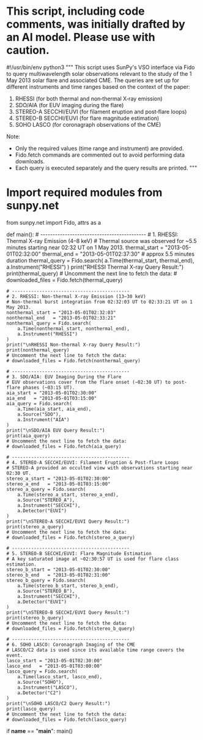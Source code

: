 # This script, including code comments, was initially drafted by an AI model. Please use with caution.

#!/usr/bin/env python3
"""
This script uses SunPy's VSO interface via Fido to query multiwavelength solar observations 
relevant to the study of the 1 May 2013 solar flare and associated CME. The queries are set up 
for different instruments and time ranges based on the context of the paper:
  1. RHESSI (for both thermal and non‐thermal X‑ray emission)
  2. SDO/AIA (for EUV imaging during the flare)
  3. STEREO-A SECCHI/EUVI (for filament eruption and post‐flare loops)
  4. STEREO-B SECCHI/EUVI (for flare magnitude estimation)
  5. SOHO LASCO (for coronagraph observations of the CME)

Note:
- Only the required values (time range and instrument) are provided.
- Fido.fetch commands are commented out to avoid performing data downloads.
- Each query is executed separately and the query results are printed.
"""

# Import required modules from sunpy.net
from sunpy.net import Fido, attrs as a

def main():
    # -------------------------------------------
    # 1. RHESSI: Thermal X-ray Emission (4–8 keV)
    # Thermal source was observed for ~5.5 minutes starting near 02:32 UT on 1 May 2013.
    thermal_start = "2013-05-01T02:32:00"
    thermal_end   = "2013-05-01T02:37:30"  # approx 5.5 minutes duration
    thermal_query = Fido.search(
        a.Time(thermal_start, thermal_end),
        a.Instrument("RHESSI")
    )
    print("RHESSI Thermal X-ray Query Result:")
    print(thermal_query)
    # Uncomment the next line to fetch the data:
    # downloaded_files = Fido.fetch(thermal_query)

    # -------------------------------------------
    # 2. RHESSI: Non-thermal X-ray Emission (13–30 keV)
    # Non-thermal burst integration from 02:32:03 UT to 02:33:21 UT on 1 May 2013.
    nonthermal_start = "2013-05-01T02:32:03"
    nonthermal_end   = "2013-05-01T02:33:21"
    nonthermal_query = Fido.search(
        a.Time(nonthermal_start, nonthermal_end),
        a.Instrument("RHESSI")
    )
    print("\nRHESSI Non-thermal X-ray Query Result:")
    print(nonthermal_query)
    # Uncomment the next line to fetch the data:
    # downloaded_files = Fido.fetch(nonthermal_query)

    # -------------------------------------------
    # 3. SDO/AIA: EUV Imaging During the Flare
    # EUV observations cover from the flare onset (~02:30 UT) to post-flare phases (~03:15 UT).
    aia_start = "2013-05-01T02:30:00"
    aia_end   = "2013-05-01T03:15:00"
    aia_query = Fido.search(
        a.Time(aia_start, aia_end),
        a.Source("SDO"),
        a.Instrument("AIA")
    )
    print("\nSDO/AIA EUV Query Result:")
    print(aia_query)
    # Uncomment the next line to fetch the data:
    # downloaded_files = Fido.fetch(aia_query)

    # -------------------------------------------
    # 4. STEREO-A SECCHI/EUVI: Filament Eruption & Post-flare Loops
    # STEREO-A provided an occulted view with observations starting near 02:30 UT.
    stereo_a_start = "2013-05-01T02:30:00"
    stereo_a_end   = "2013-05-01T03:15:00"
    stereo_a_query = Fido.search(
        a.Time(stereo_a_start, stereo_a_end),
        a.Source("STEREO_A"),
        a.Instrument("SECCHI"),
        a.Detector("EUVI")
    )
    print("\nSTEREO-A SECCHI/EUVI Query Result:")
    print(stereo_a_query)
    # Uncomment the next line to fetch the data:
    # downloaded_files = Fido.fetch(stereo_a_query)

    # -------------------------------------------
    # 5. STEREO-B SECCHI/EUVI: Flare Magnitude Estimation
    # A key saturated image at ~02:30:57 UT is used for flare class estimation.
    stereo_b_start = "2013-05-01T02:30:00"
    stereo_b_end   = "2013-05-01T02:31:00"
    stereo_b_query = Fido.search(
        a.Time(stereo_b_start, stereo_b_end),
        a.Source("STEREO_B"),
        a.Instrument("SECCHI"),
        a.Detector("EUVI")
    )
    print("\nSTEREO-B SECCHI/EUVI Query Result:")
    print(stereo_b_query)
    # Uncomment the next line to fetch the data:
    # downloaded_files = Fido.fetch(stereo_b_query)

    # -------------------------------------------
    # 6. SOHO LASCO: Coronagraph Imaging of the CME
    # LASCO/C2 data is used since its available time range covers the event.
    lasco_start = "2013-05-01T02:30:00"
    lasco_end   = "2013-05-01T03:00:00"
    lasco_query = Fido.search(
        a.Time(lasco_start, lasco_end),
        a.Source("SOHO"),
        a.Instrument("LASCO"),
        a.Detector("C2")
    )
    print("\nSOHO LASCO/C2 Query Result:")
    print(lasco_query)
    # Uncomment the next line to fetch the data:
    # downloaded_files = Fido.fetch(lasco_query)

if __name__ == "__main__":
    main()
